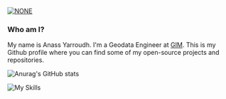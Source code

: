 <a href='https://github.com/shivamkapasia0' target="_blank"><img alt='NONE' src='https://img.shields.io/badge/Geodata_Engineer-100000?style=flat&logo=NONE&logoColor=white&labelColor=black&color=3962D6'/></a>

### Who am I?

My name is Anass Yarroudh. I'm a Geodata Engineer at [GIM](https://www.gim.be/fr). This is my Github profile where you can find some of my open-source projects and repositories.

![Anurag's GitHub stats](https://github-readme-stats-sigma-five.vercel.app/api?username=Yarroudh&show_icons=true&theme=transparent)

![My Skills](https://skillicons.dev/icons?i=py,cpp,javascript,nodejs,git,docker,r,pytorch,sklearn,opencv)
